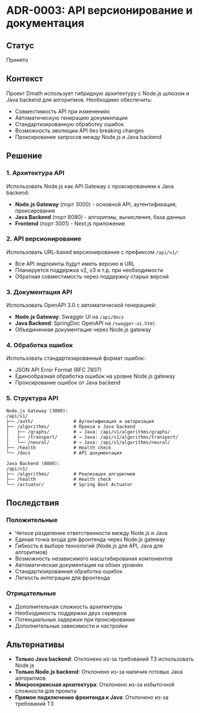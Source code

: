 # ADR-0003: API версионирование и документация

## Статус

Принято

## Контекст

Проект Dmath использует гибридную архитектуру с Node.js шлюзом и Java backend для алгоритмов. Необходимо обеспечить:

- Совместимость API при изменениях
- Автоматическую генерацию документации
- Стандартизированную обработку ошибок
- Возможность эволюции API без breaking changes
- Проксирование запросов между Node.js и Java backend

## Решение

### 1. Архитектура API

Использовать Node.js как API Gateway с проксированием к Java backend:

- **Node.js Gateway** (порт 3000) - основной API, аутентификация, проксирование
- **Java Backend** (порт 8080) - алгоритмы, вычисления, база данных
- **Frontend** (порт 3001) - Next.js приложение

### 2. API версионирование

Использовать URL-based версионирование с префиксом `/api/v1/`:

- Все API эндпоинты будут иметь версию в URL
- Планируется поддержка v2, v3 и т.д. при необходимости
- Обратная совместимость через поддержку старых версий

### 3. Документация API

Использовать OpenAPI 3.0 с автоматической генерацией:

- **Node.js Gateway**: Swagger UI на `/api/docs`
- **Java Backend**: SpringDoc OpenAPI на `/swagger-ui.html`
- Объединенная документация через Node.js gateway

### 4. Обработка ошибок

Использовать стандартизированный формат ошибок:

- JSON API Error Format (RFC 7807)
- Единообразная обработка ошибок на уровне Node.js gateway
- Проксирование ошибок от Java backend

### 5. Структура API

```
Node.js Gateway (3000):
/api/v1/
├── /auth/               # Аутентификация и авторизация
├── /algorithms/         # Прокси к Java backend
│   ├── /graphs/         # → Java: /api/v1/algorithms/graphs/
│   ├── /transport/      # → Java: /api/v1/algorithms/transport/
│   └── /neural/         # → Java: /api/v1/algorithms/neural/
├── /health              # Health check
└── /docs                # API документация

Java Backend (8080):
/api/v1/
├── /algorithms/         # Реализация алгоритмов
├── /health              # Health check
└── /actuator/           # Spring Boot Actuator
```

## Последствия

### Положительные

- Четкое разделение ответственности между Node.js и Java
- Единая точка входа для фронтенда через Node.js gateway
- Гибкость в выборе технологий (Node.js для API, Java для алгоритмов)
- Возможность независимого масштабирования компонентов
- Автоматическая документация на обоих уровнях
- Стандартизированная обработка ошибок
- Легкость интеграции для фронтенда

### Отрицательные

- Дополнительная сложность архитектуры
- Необходимость поддержки двух серверов
- Потенциальные задержки при проксировании
- Дополнительные зависимости и настройки

## Альтернативы

- **Только Java backend**: Отклонено из-за требований ТЗ использовать Node.js
- **Только Node.js backend**: Отклонено из-за наличия готовых Java алгоритмов
- **Микросервисная архитектура**: Отклонено из-за избыточной сложности для проекта
- **Прямое подключение фронтенда к Java**: Отклонено из-за требований ТЗ
